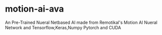 # motion-ai-ava
An Pre-Trained Nueral Netbased AI made from Remotikal's Motion AI Nueral Network and Tensorflow,Keras,Numpy Pytorch and CUDA
